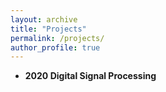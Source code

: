 ```yaml
---
layout: archive
title: "Projects"
permalink: /projects/
author_profile: true
---
```


* **2020 Digital Signal Processing**